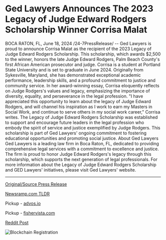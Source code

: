 # Ged Lawyers Announces The 2023 Legacy of Judge Edward Rodgers Scholarship Winner Corrisa Malat

BOCA RATON, FL, June 18, 2024 /24-7PressRelease/ -- Ged Lawyers is proud to announce Corrisa Malat as the recipient of the 2023 Legacy of Judge Edward Rodgers Scholarship. This scholarship, which awards $2,500 to the winner, honors the late Judge Edward Rodgers, Palm Beach County's first African American prosecutor and judge.  Corrisa is a student at Portland State University and is set to graduate in June 2024. Originally from Sykesville, Maryland, she has demonstrated exceptional academic performance, leadership skills, and a profound commitment to justice and community service.  In her award-winning essay, Corrisa eloquently reflects on Judge Rodgers's values and legacy, emphasizing the importance of diversity, equality, and perseverance in the legal profession.  "I have appreciated this opportunity to learn about the legacy of Judge Edward Rodgers, and will channel his inspiration as I work to earn my Masters in Social Work, and continue to serve others in my social work career," Corrisa writes.  The Legacy of Judge Edward Rodgers Scholarship was established to support and encourage future leaders in the legal profession who embody the spirit of service and justice exemplified by Judge Rodgers. This scholarship is part of Ged Lawyers' ongoing commitment to fostering educational opportunities and promoting social justice.  About Ged Lawyers  Ged Lawyers is a leading law firm in Boca Raton, FL, dedicated to providing comprehensive legal services with a commitment to excellence and justice. The firm is proud to honor Judge Edward Rodgers's legacy through this scholarship, which supports the next generation of legal professionals.  For more information about the Legacy of Judge Edward Rodgers Scholarship and GED Lawyers' initiatives, please visit Ged Lawyers' website. 

---

[Original/Source Press Release](https://www.24-7pressrelease.com/press-release/511762/ged-lawyers-announces-the-2023-legacy-of-judge-edward-rodgers-scholarship-winner-corrisa-malat)
                    

[Newsramp.com TLDR](https://newsramp.com/curated-news/ged-lawyers-honors-corrisa-malat-with-the-legacy-of-judge-edward-rodgers-scholarship/fe33885a6191c40d6b470d57fff648c3) 


Pickup - [advos.io](https://advos.io/en/corrisa-malat-awarded-2023-legacy-of-judge-edward-rodgers-scholarship-by-ged-lawyers/20244228)

Pickup - [fishervista.com](https://fishervista.com/en/ged-lawyers-announces-2023-legacy-of-judge-edward-rodgers-scholarship-winner/20244228)
 



[Reddit Post](https://www.reddit.com/r/AwardsAndRecognition/comments/1diksih/ged_lawyers_honors_corrisa_malat_with_the_legacy/) 



![Blockchain Registration](https://cdn.newsramp.app/24-7PressRelease/qrcode/246/18/milkfUXf.webp)
